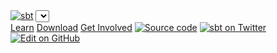 <link href="https://fonts.googleapis.com/css?family=Roboto:100normal,100italic,300normal,300italic,400normal,400italic,500normal,500italic,700normal,700italic,900normal,900italicc" rel="stylesheet" type="text/css"/>
<link href="https://fonts.googleapis.com/css?family=Source+Sans+Pro:400,600,700,900,400italic,700italic" rel="stylesheet" type="text/css">
<div class="container-fluid top nav">
  <div class="row w-100">
    <div class="col-md-4">
      <div class="logo">
        <a href="../../../index.html"><img src="../files/sbt-logo.svg" alt="sbt"></a>
        <span class="versions"><select id="versions"></select></span>
      </div>
    </div>
    <div class="col-md-8">
      <div class="nav" id="topbar">
        <a href="../../../learn.html">Learn</a>
        <a href="../../../download.html">Download</a>
        <a href="../../../community.html">Get Involved</a>
        <a id="source-code" href="https://github.com/sbt/sbt"><img src="../files/github-logo-teal.svg" alt="Source code" class="social"></a>
        <a id="twitter" href="https://twitter.com/scala_sbt"><img src="../files/twitter-logo-teal.svg" alt="sbt on Twitter" class="social"></a>
        <a id="edit-on-github" href="https://github.com/sbt/website/edit/develop/src/reference/$page.localPath$"><img src="../files/octicon-pencil.svg" alt="Edit on GitHub"></a>
      </div>
    </div>
  </div>
</div>
<script defer data-domain="scala-sbt.org" src="https://plausible.scala-lang.org/js/script.js"></script>
<script type="text/javascript">
\$(function() {
var scrollDown = function() {
if (window.location.hash !== "") {
  setTimeout(function() { \$(window).scrollTop(\$(window).scrollTop() - 120); }, 100);
}
}
scrollDown();
\$(window).bind('hashchange', function() {
scrollDown();
});
});
</script>
